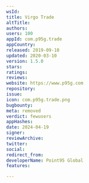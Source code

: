 ```yaml
---
wsId: 
title: Virgo Trade
altTitle: 
authors: 
users: 100
appId: com.p95g.trade
appCountry: 
released: 2019-09-10
updated: 2020-03-10
version: 1.5.0
stars: 
ratings: 
reviews: 
website: https://www.p95g.com
repository: 
issue: 
icon: com.p95g.trade.png
bugbounty: 
meta: removed
verdict: fewusers
appHashes: 
date: 2024-04-19
signer: 
reviewArchive: 
twitter: 
social: 
redirect_from: 
developerName: Point95 Global
features: 

---
```


